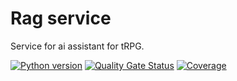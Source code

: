 # Rag service

Service for ai assistant for tRPG.

[![Python version](https://img.shields.io/static/v1?label=Python&message=3.12&color=blue)](https://sonarcloud.io/summary/new_code?id=AlexOmarov_rag-service)
[![Quality Gate Status](https://sonarcloud.io/api/project_badges/measure?project=AlexOmarov_berte-ai-service&metric=alert_status)](https://sonarcloud.io/summary/new_code?id=AlexOmarov_rag-service)
[![Coverage](https://sonarcloud.io/api/project_badges/measure?project=AlexOmarov_berte-ai-service&metric=coverage)](https://sonarcloud.io/summary/new_code?id=AlexOmarov_rag-service)
